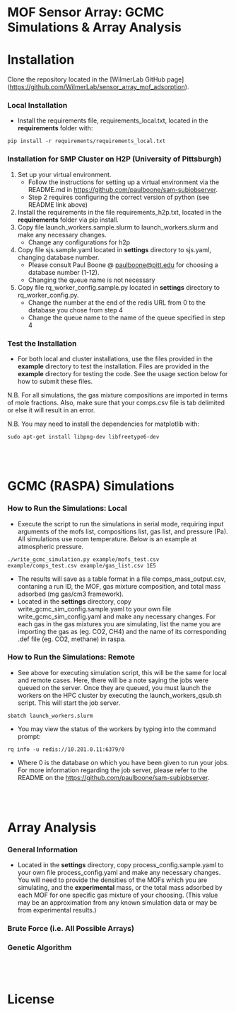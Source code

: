 # MOF Sensor Array: GCMC Simulations & Array Analysis

# Installation
Clone the repository located in the [WilmerLab GitHub page] (https://github.com/WilmerLab/sensor_array_mof_adsorption).

### Local Installation
* Install the requirements file, requirements_local.txt, located in the **requirements** folder with:
```
pip install -r requirements/requirements_local.txt
```

### Installation for SMP Cluster on H2P (University of Pittsburgh)
1. Set up your virtual environment.
      * Follow the instructions for setting up a virtual environment via the README.md in <https://github.com/paulboone/sam-subjobserver>.
      * Step 2 requires configuring the correct version of python (see README link above)  
2. Install the requirements in the file requirements_h2p.txt, located  in the **requirements** folder via pip install.
3. Copy file launch_workers.sample.slurm to launch_workers.slurm and make any necessary changes.
      * Change any configurations for h2p
4. Copy file sjs.sample.yaml located in **settings** directory to sjs.yaml, changing database number.
      * Please consult Paul Boone @ paulboone@pitt.edu for choosing a database number (1-12).
      * Changing the queue name is not necessary   
5. Copy file rq_worker_config.sample.py located in **settings** directory to rq_worker_config.py.
      * Change the number at the end of the redis URL from 0 to the database you chose from step 4
      * Change the queue name to the name of the queue specified in step 4

### Test the Installation
* For both local and cluster installations, use the files provided in the **example** directory to
test the installation. Files are provided in the **example** directory for testing the code. See the
usage section below for how to submit these files.

N.B. For all simulations, the gas mixture compositions are imported in terms of mole fractions. Also,
make sure that your comps.csv file is tab delimited or else it will result in an error.

N.B. You may need to install the dependencies for matplotlib with:
```
sudo apt-get install libpng-dev libfreetype6-dev
```

<br/><br/>

#  GCMC (RASPA) Simulations
### How to Run the Simulations: Local
* Execute the script to run the simulations in serial mode, requiring input arguments of the mofs list,
compositions list, gas list, and pressure (Pa). All simulations use room temperature. Below is an example at atmospheric pressure.
```
./write_gcmc_simulation.py example/mofs_test.csv example/comps_test.csv example/gas_list.csv 1E5
```
* The results will save as a table format in a file comps_mass_output.csv, contaning a run ID, the MOF,
gas mixture composition, and total mass adsorbed (mg gas/cm3 framework).
* Located in the **settings** directory, copy write_gcmc_sim_config.sample.yaml to your own file
write_gcmc_sim_config.yaml and make any necessary changes. For each gas in the gas mixtures you are
simulating, list the name you are importing the gas as (eg. CO2, CH4) and the name of its
corresponding .def file (eg. CO2, methane) in raspa.

### How to Run the Simulations: Remote
* See above for executing simulation script, this will be the same for local and remote cases. Here,
there will be a note saying the jobs were queued on the server. Once they are queued, you must launch
the workers on the HPC cluster by executing the launch_workers_qsub.sh script. This will start the job server.
```
sbatch launch_workers.slurm
```
* You may view the status of the workers by typing into the command prompt:
```
rq info -u redis://10.201.0.11:6379/0
```
* Where 0 is the database on which you have been given to run your jobs. For more information regarding the
job server, please refer to the README on the https://github.com/paulboone/sam-subjobserver.

<br/><br/>

# Array Analysis
### General Information
* Located in the **settings** directory, copy process_config.sample.yaml to your own file
process_config.yaml and make any necessary changes. You will need to provide the densities of the
MOFs which you are simulating, and the **experimental** mass, or the total mass adsorbed by each MOF
for one specific gas mixture of your choosing. (This value may be an approximation from any known
simulation data or may be from experimental results.)
### Brute Force (i.e. All Possible Arrays)
### Genetic Algorithm

<br/><br/>

# License
